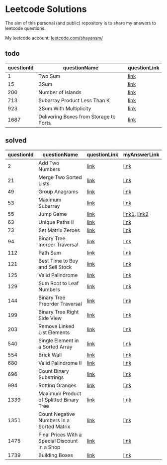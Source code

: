 # Leetcode Solutions
The aim of this personal (and public) repository is to share my answers to leetcode questions.

My leetcode account: [leetcode.com/shayansm/](https://leetcode.com/shayansm/)


## todo
| questionId | questionName                           | questionLink                                                                  |
|------------|----------------------------------------|-------------------------------------------------------------------------------|
| 1          | Two Sum                                | [link](https://leetcode.com/problems/two-sum/)                                |
| 15         | 3Sum                                   | [link](https://leetcode.com/problems/3sum/)                                   |
| 200        | Number of Islands                      | [link](https://leetcode.com/problems/number-of-islands/)                      |
| 713        | Subarray Product Less Than K           | [link](https://leetcode.com/problems/subarray-product-less-than-k/)           |
| 923        | 3Sum With Multiplicity                 | [link](https://leetcode.com/problems/3sum-with-multiplicity/)                 |
| 1687       | Delivering Boxes from Storage to Ports | [link](https://leetcode.com/problems/delivering-boxes-from-storage-to-ports/) |


## solved
| questionId | questionName                                   | questionLink                                                                          | myAnswerLink                                                                                                                                                                              |
|------------|------------------------------------------------|---------------------------------------------------------------------------------------|-------------------------------------------------------------------------------------------------------------------------------------------------------------------------------------------|
| 2          | Add Two Numbers                                | [link](https://leetcode.com/problems/add-two-numbers/)                                | [link](https://github.com/shayansm2/leetcodeSolutions/blob/main/src/medium/AddTwoNumbers.py)                                                                                              |
| 21         | Merge Two Sorted Lists                         | [link](https://leetcode.com/problems/merge-two-sorted-lists/)                         | [link](https://github.com/shayansm2/leetcodeSolutions/blob/main/src/easy/MergeTwoSortedLists.py)                                                                                          |
| 49         | Group Anagrams                                 | [link](https://leetcode.com/problems/group-anagrams/)                                 | [link](https://github.com/shayansm2/leetcodeSolutions/blob/main/src/medium/GroupAnagrams.py)                                                                                              |
| 53         | Maximum Subarray                               | [link](https://leetcode.com/problems/maximum-subarray/)                               | [link](https://github.com/shayansm2/leetcodeSolutions/blob/main/src/easy/MaximumSubarray.py)                                                                                              |
| 55         | Jump Game                                      | [link](https://leetcode.com/problems/jump-game/)                                      | [link1](https://github.com/shayansm2/leetcodeSolutions/blob/main/src/medium/JumpGame_BFS.py), [link2](https://github.com/shayansm2/leetcodeSolutions/blob/main/src/medium/JumpGame_DP.py) |
| 63         | Unique Paths II                                | [link](https://leetcode.com/problems/unique-paths-ii/)                                | [link](https://github.com/shayansm2/leetcodeSolutions/blob/main/src/medium/uniquePathsWithObstacles.php)                                                                                  |
| 73         | Set Matrix Zeroes                              | [link](https://leetcode.com/problems/set-matrix-zeroes/)                              | [link](https://github.com/shayansm2/leetcodeSolutions/blob/main/src/medium/SetMatrixZeroes.py)                                                                                            |
| 94         | Binary Tree Inorder Traversal                  | [link](https://leetcode.com/problems/binary-tree-inorder-traversal/)                  | [link](https://github.com/shayansm2/leetcodeSolutions/blob/main/src/easy/BinaryTreeInorderTraversal.py)                                                                                   |
| 112        | Path Sum                                       | [link](https://leetcode.com/problems/path-sum/)                                       | [link](https://github.com/shayansm2/leetcodeSolutions/blob/main/src/easy/PathSum.py)                                                                                                      |
| 121        | Best Time to Buy and Sell Stock                | [link](https://leetcode.com/problems/best-time-to-buy-and-sell-stock/)                | [link](https://github.com/shayansm2/leetcodeSolutions/blob/main/src/easy/BestTimeToBuyAndSellStock.py)                                                                                    |
| 125        | Valid Palindrome                               | [link](https://leetcode.com/problems/valid-palindrome/)                               | [link](https://github.com/shayansm2/leetcodeSolutions/blob/main/src/easy/ValidPalindrome.php)                                                                                             |
| 129        | Sum Root to Leaf Numbers                       | [link](https://leetcode.com/problems/sum-root-to-leaf-numbers/)                       | [link](https://github.com/shayansm2/leetcodeSolutions/blob/main/src/medium/SumRootLeafNumbers.php)                                                                                        |
| 144        | Binary Tree Preorder Traversal                 | [link](https://leetcode.com/problems/binary-tree-preorder-traversal/)                 | [link](https://github.com/shayansm2/leetcodeSolutions/blob/main/src/easy/BinaryTreePreorderTraversal.py)                                                                                  | 
| 199        | Binary Tree Right Side View                    | [link](https://leetcode.com/problems/binary-tree-right-side-view/)                    | [link](https://github.com/shayansm2/leetcodeSolutions/blob/main/src/medium/BinaryTreeRightSideView.py)                                                                                    |
| 203        | Remove Linked List Elements                    | [link](https://leetcode.com/problems/remove-linked-list-elements/)                    | [link](https://github.com/shayansm2/leetcodeSolutions/blob/main/src/easy/RemoveLinkedListElements.php)                                                                                    |
| 540        | Single Element in a Sorted Array               | [link](https://leetcode.com/problems/single-element-in-a-sorted-array/)               | [link](https://github.com/shayansm2/leetcodeSolutions/blob/main/src/medium/SingleElementSortedArray.php)                                                                                  |
| 554        | Brick Wall                                     | [link](https://leetcode.com/problems/brick-wall/)                                     | [link](https://github.com/shayansm2/leetcodeSolutions/blob/main/src/medium/BrickWall.php)                                                                                                 |
| 680        | Valid Palindrome II                            | [link](https://leetcode.com/problems/valid-palindrome-ii/)                            | [link](https://github.com/shayansm2/leetcodeSolutions/blob/main/src/easy/ValidPalindromeII.py)                                                                                            |
| 696        | Count Binary Substrings                        | [link](https://leetcode.com/problems/count-binary-substrings/)                        | [link](https://github.com/shayansm2/leetcodeSolutions/blob/main/src/easy/countBinarySubstrings.php)                                                                                       |
| 994        | Rotting Oranges                                | [link](https://leetcode.com/problems/rotting-oranges/)                                | [link](https://github.com/shayansm2/leetcodeSolutions/blob/main/src/medium/RottingOranges.php)                                                                                            |
| 1339       | Maximum Product of Splitted Binary Tree        | [link](https://leetcode.com/problems/maximum-product-of-splitted-binary-tree/)        | [link](https://github.com/shayansm2/leetcodeSolutions/blob/main/src/medium/MaximumProductSplittedBinaryTree.py)                                                                           |
| 1351       | Count Negative Numbers in a Sorted Matrix      | [link](https://leetcode.com/problems/count-negative-numbers-in-a-sorted-matrix/)      | [link](https://github.com/shayansm2/leetcodeSolutions/blob/main/src/easy/CountNegativeNumbersSortedMatrix.php)                                                                            |
| 1475       | Final Prices With a Special Discount in a Shop | [link](https://leetcode.com/problems/final-prices-with-a-special-discount-in-a-shop/) | [link](https://github.com/shayansm2/leetcodeSolutions/blob/main/src/easy/FinalPricesWithSpecialDiscountShop.py)                                                                           |
| 1739       | Building Boxes                                 | [link](https://leetcode.com/problems/building-boxes/)                                 | [link](https://github.com/shayansm2/leetcodeSolutions/blob/main/src/hard/BuildingBoxes.py)                                                                                                |
